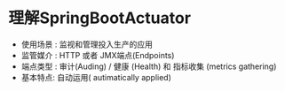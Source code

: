 # 理解SpringBootActuator

- 使用场景 :   监视和管理投入生产的应用
- 监管媒介 : HTTP 或者 JMX端点(Endpoints)
- 端点类型 : 审计(Auding) / 健康 (Health) 和 指标收集 (metrics gathering)
- 基本特点: 自动运用( autimatically applied)

